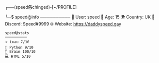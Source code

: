 ┌──(speed㉿chinged)-[~/PROFILE]

└─$ speed@info
    ──────────
    👤 User: speed
    🔞 Age: 15
    🌍 Country: UK
    🔗 Discord: Speed#9999
    🌐 Website: https://daddyspeed.gay
                                         
    speed@stats
    ──────────
    ⭐ Luau 7/10
    🐍 Python 9/10
    🧠 Brain 100/10
    💻 HTML 5/10
